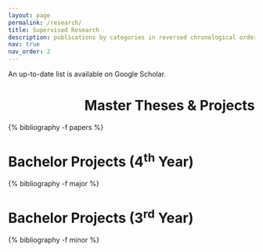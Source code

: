 ```yaml
---
layout: page
permalink: /research/
title: Supervised Research
description: publications by categories in reversed chronological order. generated by jekyll-scholar.
nav: true
nav_order: 2
---
```

An up-to-date list is available on Google Scholar.

<!-- _pages/publications.md -->
<div class="publications">

<h1 align="right">Master Theses &amp; Projects</h1>

{% bibliography -f papers %}

<h1>Bachelor Projects (4<sup>th</sup> Year)</h1>

{% bibliography -f major %}

<h1>Bachelor Projects (3<sup>rd</sup> Year)</h1>

{% bibliography -f minor %}

</div>
